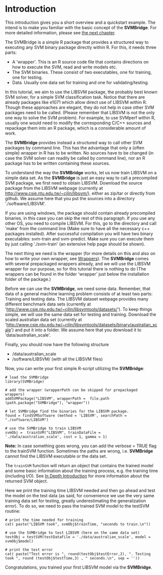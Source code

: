 


# Introduction

This introduction gives you a short overview and a quickstart example.
The intend is to make you familiar with the basic concept of the **SVMBridge**.
For more detailed information, please see [the next chapter](detailed.Rmd).

The SVMBridge is a simple R package that provides a structured way to
executing any SVM binary package directly within R.
For this, it needs three parts:

- A 'wrapper'. This is an R source code file that contains directions on how
to execute the SVM, read and write models etc.
- The SVM binaries. These consist of two executables, one for training, one for testing.
- Data. Usually one data set for training and one for validating/testing.

In this tutorial, we aim to use the LIBSVM package, the probably best known SVM solver, for a simple SVM classification task. Notice that there are already packages like e1071 which allow direct use of LIBSVM within R. Though these approaches are elegant, they do not help in case other SVM packages need to be called. (Please remember that LIBSVM is not the only one way to solve the SVM problem). For example, to use SVMperf within R, usually one would need to modify the corresponding C/C++ sources and repackage them into an R package, which is a considerable amount of work.

The **SVMBridge** provides instead a structured way to call other SVM packages by command line. This has the advantage that only a (often simple) wrapper in R has to be written. No sources have to be changed (in case the SVM solver can readily be called by command line), nor an R package has to be written containing these sources.

To understand the way the **SVMBridge** works, let us now train LIBSVM on a simple data set.  As the **SVMBridge** is just an easy way to call a precompiled SVM package, we first need to obtain LIBSVM. Download the source package from the LIBSVM webpage (currently at http://www.csie.ntu.edu.tw/~cjlin/libsvm/), either as zip/tar or directly from github. We assume here that you put the sources into a directory './software/LIBSVM'.

If you are using windows, the package should contain already precompiled binaries, in this case you can skip the rest of this paragraph. If you use any other OS, you need to compile LIBSVM. For this, go to the directory and call 'make' from the command line (Make sure to have all the necessary c++ packages installed). After successful compilation you will have two binary executables: svm-train and svm-predict. Make sure you can execute them by just calling './svm-train' (an extensive help page should be shown).

The next thing we need is the wrapper (for more details on this and also on how to write your own wrapper, see  [Wrappers](wrappers.md)). The **SVMBridge** comes with several prepackaged wrappers already, and we will use the LIBSVM wrapper for our purpose, so for this tutorial there is nothing to do (The wrappers can be found in the folder 'wrapper' just below the installation folder of the package.)

Before we can use the **SVMBridge**, we need some data. Remember, that data of a general machine learning problem consists of at least two parts: Training and testing data. The LIBSVM dataset webpage provides many different benchmark data sets (currently at 'http://www.csie.ntu.edu.tw/~cjlin/libsvmtools/datasets/'). To keep things simple, we will use the same data set for testing and training. Download the scaled australian data set (currently at 'http://www.csie.ntu.edu.tw/~cjlin/libsvmtools/datasets/binary/australian_scale') and put it into a folder. We assume here that you download it to  'data/australian_scale'.

Finally, you should now have the following structure

- /data/australian_scale
- /software/LIBSVM/ (with all the LIBSVM files)

Now,  you can write your first simple R-script utilizing the **SVMBridge**:

```splus
# load the SVMBridge
library(SVMBridge)

# add the wrapper (wrapperPath can be skipped for prepackaged wrappers)
addSVMPackage("LIBSVM", wrapperPath =  file.path (path.package("SVMBridge"), "wrapper"))

# let SVMBridge find the binaries for the LIBSVM package.
found = findSVMSoftware (method = 'LIBSVM', searchPath = "./software/LIBSVM")

# use the SVMBridge to train LIBSVM
svmObj =  trainSVM("LIBSVM", trainDataFile = './data/australian_scale', cost = 1, gamma = 1)
```

**Note:** In case something goes wrong, you can add the verbose = TRUE flag to the trainSVM function. Sometimes the paths are wrong, i.e. **SVMBridge** cannot find the LIBSVM executable or the data set.

The ```trainSVM``` function will return an object that contains the trained model and some basic information about the training process, e.g. the training time (including I/O). See  [In Depth Introduction](detailed.md) for more information about the returned SVM object.

Here we print the training time LIBSVM needed and then go ahead and test the model on the test data (as said, for convenience we use the very same training data set for testing, greatly underestimating the generalization error). To do so, we need to pass the trained SVM model to the testSVM routine:

```splus
# print the time needed for training
cat( paste("LIBSVM took", svmObj$trainTime, "seconds to train.\n"))

# use the SVMBridge to test LIBSVM (here on the same data set)
testObj = testSVM(testDataFile = './data/australian_scale', model = svmObj$model)

# print the test error
cat( paste("Test error is ", round(testObj$testError,2), ". Testing took ", round (testObj$testTime,3) , " seconds.\n", sep = ''))
```

Congratulations, you trained your first LIBSVM model via the **SVMBridge**.
